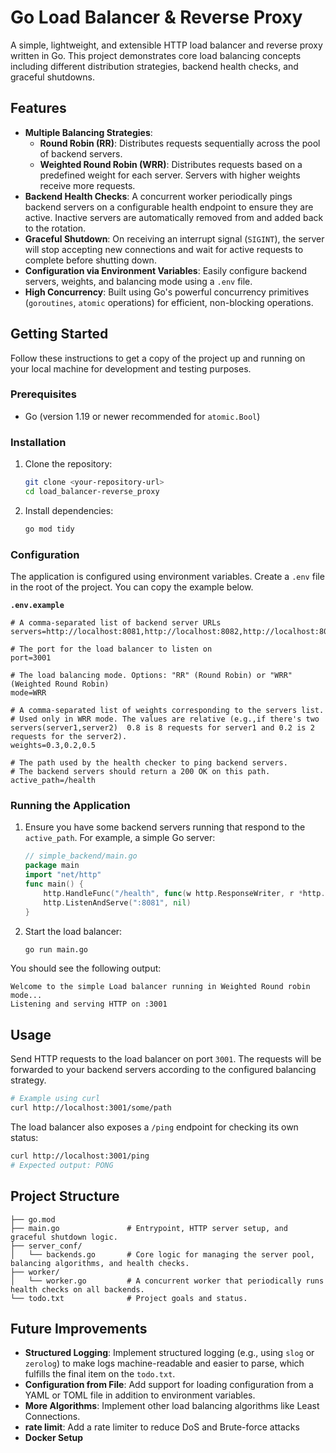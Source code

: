 # Go Load Balancer & Reverse Proxy

A simple, lightweight, and extensible HTTP load balancer and reverse proxy written in Go. This project demonstrates core load balancing concepts including different distribution strategies, backend health checks, and graceful shutdowns.

## Features

-   **Multiple Balancing Strategies**:
    -   **Round Robin (RR)**: Distributes requests sequentially across the pool of backend servers.
    -   **Weighted Round Robin (WRR)**: Distributes requests based on a predefined weight for each server. Servers with higher weights receive more requests.
-   **Backend Health Checks**: A concurrent worker periodically pings backend servers on a configurable health endpoint to ensure they are active. Inactive servers are automatically removed from and added back to the rotation.
-   **Graceful Shutdown**: On receiving an interrupt signal (`SIGINT`), the server will stop accepting new connections and wait for active requests to complete before shutting down.
-   **Configuration via Environment Variables**: Easily configure backend servers, weights, and balancing mode using a `.env` file.
-   **High Concurrency**: Built using Go's powerful concurrency primitives (`goroutines`, `atomic` operations) for efficient, non-blocking operations.

## Getting Started

Follow these instructions to get a copy of the project up and running on your local machine for development and testing purposes.

### Prerequisites

-   Go (version 1.19 or newer recommended for `atomic.Bool`)

### Installation

1.  Clone the repository:
    ```sh
    git clone <your-repository-url>
    cd load_balancer-reverse_proxy
    ```

2.  Install dependencies:
    ```sh
    go mod tidy
    ```

### Configuration

The application is configured using environment variables. Create a `.env` file in the root of the project. You can copy the example below.

**`.env.example`**
```env
# A comma-separated list of backend server URLs
servers=http://localhost:8081,http://localhost:8082,http://localhost:8083

# The port for the load balancer to listen on
port=3001

# The load balancing mode. Options: "RR" (Round Robin) or "WRR" (Weighted Round Robin)
mode=WRR

# A comma-separated list of weights corresponding to the servers list.
# Used only in WRR mode. The values are relative (e.g.,if there's two servers(server1,server2)  0.8 is 8 requests for server1 and 0.2 is 2 requests for the server2).
weights=0.3,0.2,0.5

# The path used by the health checker to ping backend servers.
# The backend servers should return a 200 OK on this path.
active_path=/health
```

### Running the Application

1.  Ensure you have some backend servers running that respond to the `active_path`. For example, a simple Go server:
    ```go
    // simple_backend/main.go
    package main
    import "net/http"
    func main() {
        http.HandleFunc("/health", func(w http.ResponseWriter, r *http.Request) { w.WriteHeader(http.StatusOK) })
        http.ListenAndServe(":8081", nil)
    }
    ```

2.  Start the load balancer:
    ```sh
    go run main.go
    ```

You should see the following output:
```
Welcome to the simple Load balancer running in Weighted Round robin mode...
Listening and serving HTTP on :3001
```

## Usage

Send HTTP requests to the load balancer on port `3001`. The requests will be forwarded to your backend servers according to the configured balancing strategy.

```sh
# Example using curl
curl http://localhost:3001/some/path
```

The load balancer also exposes a `/ping` endpoint for checking its own status:
```sh
curl http://localhost:3001/ping
# Expected output: PONG
```

## Project Structure

```
├── go.mod
├── main.go               # Entrypoint, HTTP server setup, and graceful shutdown logic.
├── server_conf/
│   └── backends.go       # Core logic for managing the server pool, balancing algorithms, and health checks.
├── worker/
│   └── worker.go         # A concurrent worker that periodically runs health checks on all backends.
└── todo.txt              # Project goals and status.
```

## Future Improvements

-   **Structured Logging**: Implement structured logging (e.g., using `slog` or `zerolog`) to make logs machine-readable and easier to parse, which fulfills the final item on the `todo.txt`.
-   **Configuration from File**: Add support for loading configuration from a YAML or TOML file in addition to environment variables.
-   **More Algorithms**: Implement other load balancing algorithms like Least Connections.
- **rate limit**: Add a rate limiter to reduce DoS and Brute-force attacks
- **Docker Setup**